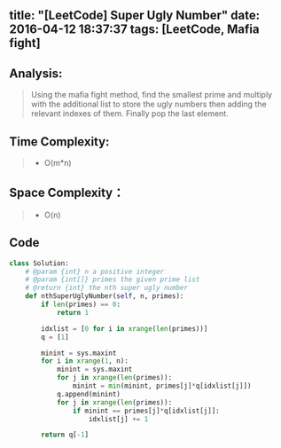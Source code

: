 title: "[LeetCode] Super Ugly Number"
date: 2016-04-12 18:37:37
tags: [LeetCode, Mafia fight]
---

## Analysis:
> Using the mafia fight method, find the smallest prime and multiply with the additional list to store the ugly numbers then adding the relevant indexes of them. Finally pop the last element.


## Time Complexity:
> * O(m*n)

## Space Complexity：
> * O(n)


## Code
```python
class Solution:
    # @param {int} n a positive integer
    # @param {int[]} primes the given prime list
    # @return {int} the nth super ugly number
    def nthSuperUglyNumber(self, n, primes):
        if len(primes) == 0:
            return 1

        idxlist = [0 for i in xrange(len(primes))]
        q = [1]

        minint = sys.maxint
        for i in xrange(1, n):
            minint = sys.maxint
            for j in xrange(len(primes)):
                minint = min(minint, primes[j]*q[idxlist[j]])
            q.append(minint)
            for j in xrange(len(primes)):
                if minint == primes[j]*q[idxlist[j]]:
                    idxlist[j] += 1

        return q[-1]
```
